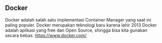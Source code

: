 ## Docker
Docker adalah salah satu implementasi Container Manager yang saat ini paling populer.
Docker merupakan teknologi baru karena lahir 2013
Docker adalah aplikasi yang free dan Open Source, shingga bisa kita gunakan secara bebas.
https://www.docker.com/